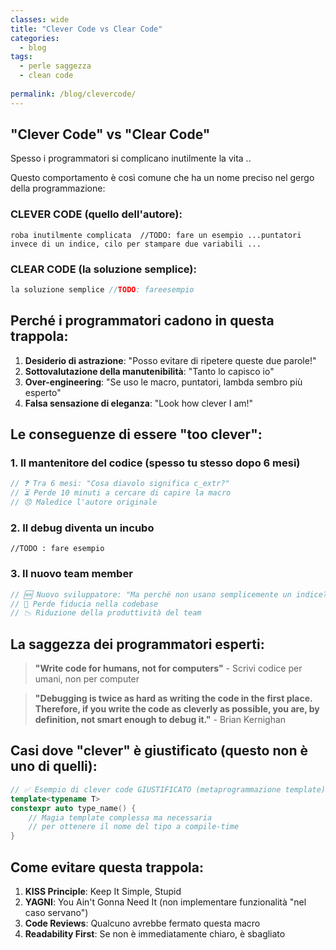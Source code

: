 ```yaml
---
classes: wide
title: "Clever Code vs Clear Code"
categories:
  - blog
tags:
  - perle saggezza
  - clean code 
  
permalink: /blog/clevercode/
---
```

## **"Clever Code" vs "Clear Code"**

Spesso i programmatori si complicano inutilmente la vita ..

Questo comportamento è così comune che ha un nome preciso nel gergo della programmazione:



### **CLEVER CODE** (quello dell'autore):
```
roba inutilmente complicata  //TODO: fare un esempio ...puntatori invece di un indice, cilo per stampare due variabili ...  

```

### **CLEAR CODE** (la soluzione semplice):
```cpp
la soluzione semplice //TODO: fareesempio
```

## Perché i programmatori cadono in questa trappola:

1. **Desiderio di astrazione**: "Posso evitare di ripetere queste due parole!"
2. **Sottovalutazione della manutenibilità**: "Tanto lo capisco io"
3. **Over-engineering**: "Se uso le macro, puntatori, lambda  sembro più esperto"
4. **Falsa sensazione di eleganza**: "Look how clever I am!"

## Le conseguenze di essere "too clever":

### **1. Il mantenitore del codice (spesso tu stesso dopo 6 mesi)**
```cpp
// ❓ Tra 6 mesi: "Cosa diavolo significa c_extr?"
// ⏳ Perde 10 minuti a cercare di capire la macro
// 😠 Maledice l'autore originale
```

### **2. Il debug diventa un incubo**
```
//TODO : fare esempio

```

### **3. Il nuovo team member**
```cpp
// 🆕 Nuovo sviluppatore: "Ma perché non usano semplicemente un indice?"
// 🤯 Perde fiducia nella codebase
// 📉 Riduzione della produttività del team
```

## La saggezza dei programmatori esperti:

> **"Write code for humans, not for computers"** - Scrivi codice per umani, non per computer

> **"Debugging is twice as hard as writing the code in the first place. Therefore, if you write the code as cleverly as possible, you are, by definition, not smart enough to debug it."** - Brian Kernighan

## Casi dove "clever" è giustificato (questo non è uno di quelli):

```cpp
// ✅ Esempio di clever code GIUSTIFICATO (metaprogrammazione template)
template<typename T>
constexpr auto type_name() {
    // Magia template complessa ma necessaria
    // per ottenere il nome del tipo a compile-time
}


```

## Come evitare questa trappola:

1. **KISS Principle**: Keep It Simple, Stupid
2. **YAGNI**: You Ain't Gonna Need It (non implementare funzionalità "nel caso servano")
3. **Code Reviews**: Qualcuno avrebbe fermato questa macro
4. **Readability First**: Se non è immediatamente chiaro, è sbagliato
